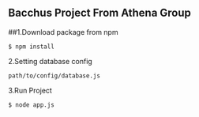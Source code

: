 ## Bacchus Project  From Athena Group

##1.Download package from npm

``` 
$ npm install 
```

2.Setting database config

```
path/to/config/database.js
```

3.Run Project

```
$ node app.js
```

